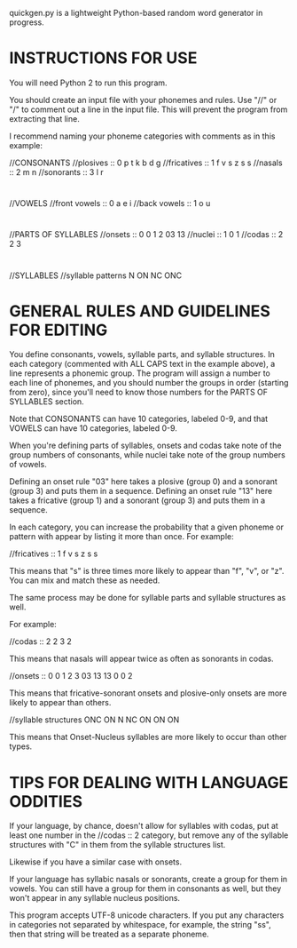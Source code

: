quickgen.py is a lightweight Python-based random word generator in progress.

INSTRUCTIONS FOR USE
====================

You will need Python 2 to run this program.

You should create an input file with your phonemes and rules.
Use "//" or "/" to comment out a line in the input file.
This will prevent the program from extracting that line.

I recommend naming your phoneme categories with comments as
in this example:

//CONSONANTS
//plosives :: 0
p t k b d g
//fricatives :: 1
f v s z s s
//nasals :: 2
m n
//sonorants :: 3
l r
#
//VOWELS
//front vowels :: 0
a e i
//back vowels :: 1
o u
#
//PARTS OF SYLLABLES
//onsets :: 0
0 1 2 03 13
//nuclei :: 1
0 1
//codas :: 2
2 3
#
//SYLLABLES
//syllable patterns
N ON NC ONC
#

GENERAL RULES AND GUIDELINES FOR EDITING
========================================
You define consonants, vowels, syllable parts, and syllable
structures. In each category (commented with ALL CAPS text
in the example above), a line represents a phonemic group.
The program will assign a number to each line of phonemes,
and you should number the groups in order (starting from
zero), since you'll need to know those numbers for the
PARTS OF SYLLABLES section.

Note that CONSONANTS can have 10 categories, labeled 0-9,
and that VOWELS can have 10 categories, labeled 0-9.

When you're defining parts of syllables, onsets and codas
take note of the group numbers of consonants, while
nuclei take note of the group numbers of vowels.

Defining an onset rule "03" here takes a plosive (group 0)
and a sonorant (group 3) and puts them in a sequence.
Defining an onset rule "13" here takes a fricative
(group 1) and a sonorant (group 3) and puts them in
a sequence.

In each category, you can increase the probability that a
given phoneme or pattern with appear by listing it more
than once. For example:

//fricatives :: 1
f v s z s s

This means that "s" is three times more likely to appear
than "f", "v", or "z". You can mix and match these as
needed.

The same process may be done for syllable parts and syllable
structures as well.

For example:

//codas :: 2
2 3 2

This means that nasals will appear twice as often as
sonorants in codas.

//onsets :: 0
0 1 2 3 03 13 13 0 0 2

This means that fricative-sonorant onsets and plosive-only
onsets are more likely to appear than others.

//syllable structures
ONC ON N NC ON ON ON

This means that Onset-Nucleus syllables are more likely
to occur than other types.

TIPS FOR DEALING WITH LANGUAGE ODDITIES
=======================================

If your language, by chance, doesn't allow for syllables
with codas, put at least one number in the //codas :: 2
category, but remove any of the syllable structures with
"C" in them from the syllable structures list.

Likewise if you have a similar case with onsets.

If your language has syllabic nasals or sonorants, create
a group for them in vowels. You can still have a group
for them in consonants as well, but they won't appear in
any syllable nucleus positions.

This program accepts UTF-8 unicode characters. If you put
any characters in categories not separated by whitespace,
for example, the string "ss", then that string will be
treated as a separate phoneme.
